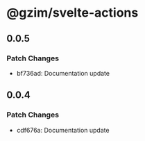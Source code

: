 # @gzim/svelte-actions

## 0.0.5

### Patch Changes

- bf736ad: Documentation update

## 0.0.4

### Patch Changes

- cdf676a: Documentation update
